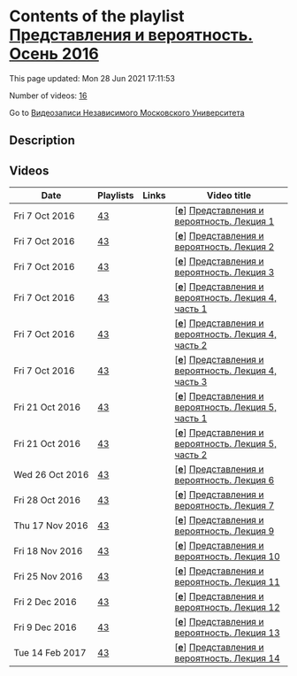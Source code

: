 # Contents of the playlist [Представления и вероятность. Осень 2016](https://www.youtube.com/playlist?list=PLp9ABVh6_x4FmtCiltCzlpNqin7wEQ5lV)

This page updated: Mon 28 Jun 2021 17:11:53

Number of videos: [16](#videos)

Go to [Видеозаписи Независимого Московского Университета](../README.md)

## Description



## Videos

|Date|Playlists|Links|Video title|
|---|---|---|---|
| Fri&nbsp;7&nbsp;Oct&nbsp;2016 | [43](../playlists/43 "Представления и вероятность. Осень 2016") |  | [[**e**](https://studio.youtube.com/video/K_Adqnz4GVA/edit "Edit")] [Представления и вероятность. Лекция 1](https://www.youtube.com/watch?v=K_Adqnz4GVA&list=PLp9ABVh6_x4FmtCiltCzlpNqin7wEQ5lV "Александр Игоревич Буфетов, Андрей Викторович Дымов, Алексей Владимирович Клименко, Григорий Иосифович Ольшанский&#013;Представления и вероятность. Семинар НМУ, совместный со ВШЭ и НОЦ МИАН, рекомендован для 3-5 курса.&#013;14 сентября 2016 г. 17:30, НМУ 303 (Москва, Большой Власьевский пер., 11)") |
| Fri&nbsp;7&nbsp;Oct&nbsp;2016 | [43](../playlists/43 "Представления и вероятность. Осень 2016") |  | [[**e**](https://studio.youtube.com/video/NfNXj-10HUg/edit "Edit")] [Представления и вероятность. Лекция 2](https://www.youtube.com/watch?v=NfNXj-10HUg&list=PLp9ABVh6_x4FmtCiltCzlpNqin7wEQ5lV "Александр Игоревич Буфетов, Андрей Викторович Дымов, Алексей Владимирович Клименко, Григорий Иосифович Ольшанский&#013;Представления и вероятность. Семинар НМУ, совместный со ВШЭ и НОЦ МИАН, рекомендован для 3-5 курса.&#013;21 сентября 2016 г. 17:30, НМУ 303 (Москва, Большой Власьевский пер., 11)") |
| Fri&nbsp;7&nbsp;Oct&nbsp;2016 | [43](../playlists/43 "Представления и вероятность. Осень 2016") |  | [[**e**](https://studio.youtube.com/video/UKXaZsZaKR0/edit "Edit")] [Представления и вероятность. Лекция 3](https://www.youtube.com/watch?v=UKXaZsZaKR0&list=PLp9ABVh6_x4FmtCiltCzlpNqin7wEQ5lV "Александр Игоревич Буфетов, Андрей Викторович Дымов, Алексей Владимирович Клименко, Григорий Иосифович Ольшанский&#013;Представления и вероятность. Семинар НМУ, совместный со ВШЭ и НОЦ МИАН, рекомендован для 3-5 курса.&#013;28 сентября 2016 г. 17:30, НМУ 303 (Москва, Большой Власьевский пер., 11)") |
| Fri&nbsp;7&nbsp;Oct&nbsp;2016 | [43](../playlists/43 "Представления и вероятность. Осень 2016") |  | [[**e**](https://studio.youtube.com/video/Dtz-EOkxw_U/edit "Edit")] [Представления и вероятность. Лекция 4, часть 1](https://www.youtube.com/watch?v=Dtz-EOkxw_U&list=PLp9ABVh6_x4FmtCiltCzlpNqin7wEQ5lV "Александр Игоревич Буфетов, Андрей Викторович Дымов, Алексей Владимирович Клименко, Григорий Иосифович Ольшанский&#013;Представления и вероятность. Семинар НМУ, совместный со ВШЭ и НОЦ МИАН, рекомендован для 3-5 курса.&#013;5 октября 2016 г. 17:30, НМУ 303 (Москва, Большой Власьевский пер., 11)") |
| Fri&nbsp;7&nbsp;Oct&nbsp;2016 | [43](../playlists/43 "Представления и вероятность. Осень 2016") |  | [[**e**](https://studio.youtube.com/video/h8bNEiM-LZk/edit "Edit")] [Представления и вероятность. Лекция 4, часть 2](https://www.youtube.com/watch?v=h8bNEiM-LZk&list=PLp9ABVh6_x4FmtCiltCzlpNqin7wEQ5lV "Александр Игоревич Буфетов, Андрей Викторович Дымов, Алексей Владимирович Клименко, Григорий Иосифович Ольшанский&#013;Представления и вероятность. Семинар НМУ, совместный со ВШЭ и НОЦ МИАН, рекомендован для 3-5 курса.&#013;5 октября 2016 г. 17:30, НМУ 303 (Москва, Большой Власьевский пер., 11)") |
| Fri&nbsp;7&nbsp;Oct&nbsp;2016 | [43](../playlists/43 "Представления и вероятность. Осень 2016") |  | [[**e**](https://studio.youtube.com/video/tx8Hh9OZJSk/edit "Edit")] [Представления и вероятность. Лекция 4, часть 3](https://www.youtube.com/watch?v=tx8Hh9OZJSk&list=PLp9ABVh6_x4FmtCiltCzlpNqin7wEQ5lV "Александр Игоревич Буфетов, Андрей Викторович Дымов, Алексей Владимирович Клименко, Григорий Иосифович Ольшанский&#013;Представления и вероятность. Семинар НМУ, совместный со ВШЭ и НОЦ МИАН, рекомендован для 3-5 курса.&#013;5 октября 2016 г. 17:30, НМУ 303 (Москва, Большой Власьевский пер., 11)") |
| Fri&nbsp;21&nbsp;Oct&nbsp;2016 | [43](../playlists/43 "Представления и вероятность. Осень 2016") |  | [[**e**](https://studio.youtube.com/video/HMF4VXwvu9Q/edit "Edit")] [Представления и вероятность. Лекция 5, часть 1](https://www.youtube.com/watch?v=HMF4VXwvu9Q&list=PLp9ABVh6_x4FmtCiltCzlpNqin7wEQ5lV "Александр Игоревич Буфетов, Андрей Викторович Дымов, Алексей Владимирович Клименко, Григорий Иосифович Ольшанский&#013;Представления и вероятность. Семинар НМУ, совместный со ВШЭ и НОЦ МИАН, рекомендован для 3-5 курса.&#013;12 октября 2016 г. 17:30, НМУ 303 (Москва, Большой Власьевский пер., 11)") |
| Fri&nbsp;21&nbsp;Oct&nbsp;2016 | [43](../playlists/43 "Представления и вероятность. Осень 2016") |  | [[**e**](https://studio.youtube.com/video/cGZTIa-ayF8/edit "Edit")] [Представления и вероятность. Лекция 5, часть 2](https://www.youtube.com/watch?v=cGZTIa-ayF8&list=PLp9ABVh6_x4FmtCiltCzlpNqin7wEQ5lV "Александр Игоревич Буфетов, Андрей Викторович Дымов, Алексей Владимирович Клименко, Григорий Иосифович Ольшанский&#013;Представления и вероятность. Семинар НМУ, совместный со ВШЭ и НОЦ МИАН, рекомендован для 3-5 курса.&#013;12 октября 2016 г. 17:30, НМУ 303 (Москва, Большой Власьевский пер., 11)") |
| Wed&nbsp;26&nbsp;Oct&nbsp;2016 | [43](../playlists/43 "Представления и вероятность. Осень 2016") |  | [[**e**](https://studio.youtube.com/video/tw1YGfwDltU/edit "Edit")] [Представления и вероятность. Лекция 6](https://www.youtube.com/watch?v=tw1YGfwDltU&list=PLp9ABVh6_x4FmtCiltCzlpNqin7wEQ5lV "Александр Игоревич Буфетов, Андрей Викторович Дымов, Алексей Владимирович Клименко, Григорий Иосифович Ольшанский&#013;Представления и вероятность. Семинар НМУ, совместный со ВШЭ и НОЦ МИАН, рекомендован для 3-5 курса.&#013;19 октября 2016 г. 17:30, НМУ 303 (Москва, Большой Власьевский пер., 11)") |
| Fri&nbsp;28&nbsp;Oct&nbsp;2016 | [43](../playlists/43 "Представления и вероятность. Осень 2016") |  | [[**e**](https://studio.youtube.com/video/PM9_sLqzdEg/edit "Edit")] [Представления и вероятность. Лекция 7](https://www.youtube.com/watch?v=PM9_sLqzdEg&list=PLp9ABVh6_x4FmtCiltCzlpNqin7wEQ5lV "Александр Игоревич Буфетов, Андрей Викторович Дымов, Алексей Владимирович Клименко, Григорий Иосифович Ольшанский&#013;Представления и вероятность. Семинар НМУ, совместный со ВШЭ и НОЦ МИАН, рекомендован для 3-5 курса.&#013;26 октября 2016 г. 17:30, НМУ 303 (Москва, Большой Власьевский пер., 11)") |
| Thu&nbsp;17&nbsp;Nov&nbsp;2016 | [43](../playlists/43 "Представления и вероятность. Осень 2016") |  | [[**e**](https://studio.youtube.com/video/45Bo2f2BD5A/edit "Edit")] [Представления и вероятность. Лекция 9](https://www.youtube.com/watch?v=45Bo2f2BD5A&list=PLp9ABVh6_x4FmtCiltCzlpNqin7wEQ5lV "К сожалению, лекция 8 записана не была.&#013;Александр Игоревич Буфетов, Андрей Викторович Дымов, Алексей Владимирович Клименко, Григорий Иосифович Ольшанский&#013;Представления и вероятность. Семинар НМУ, совместный со ВШЭ и НОЦ МИАН, рекомендован для 3-5 курса.&#013;9 ноября 2016 г. 17:30, НМУ 303 (Москва, Большой Власьевский пер., 11)") |
| Fri&nbsp;18&nbsp;Nov&nbsp;2016 | [43](../playlists/43 "Представления и вероятность. Осень 2016") |  | [[**e**](https://studio.youtube.com/video/Gmvn2ZC21Tc/edit "Edit")] [Представления и вероятность. Лекция 10](https://www.youtube.com/watch?v=Gmvn2ZC21Tc&list=PLp9ABVh6_x4FmtCiltCzlpNqin7wEQ5lV "Александр Игоревич Буфетов, Андрей Викторович Дымов, Алексей Владимирович Клименко, Григорий Иосифович Ольшанский&#013;Представления и вероятность. Семинар НМУ, совместный со ВШЭ и НОЦ МИАН, рекомендован для 3-5 курса.&#013;16 ноября 2016 г. 17:30, НМУ 303 (Москва, Большой Власьевский пер., 11)") |
| Fri&nbsp;25&nbsp;Nov&nbsp;2016 | [43](../playlists/43 "Представления и вероятность. Осень 2016") |  | [[**e**](https://studio.youtube.com/video/j8CGtKfoVIo/edit "Edit")] [Представления и вероятность. Лекция 11](https://www.youtube.com/watch?v=j8CGtKfoVIo&list=PLp9ABVh6_x4FmtCiltCzlpNqin7wEQ5lV "Александр Игоревич Буфетов, Андрей Викторович Дымов, Алексей Владимирович Клименко, Григорий Иосифович Ольшанский&#013;Представления и вероятность. Семинар НМУ, совместный со ВШЭ и НОЦ МИАН, рекомендован для 3-5 курса.&#013;23 ноября 2016 г. 17:30, НМУ 303 (Москва, Большой Власьевский пер., 11)") |
| Fri&nbsp;2&nbsp;Dec&nbsp;2016 | [43](../playlists/43 "Представления и вероятность. Осень 2016") |  | [[**e**](https://studio.youtube.com/video/51b8RqUrWe0/edit "Edit")] [Представления и вероятность. Лекция 12](https://www.youtube.com/watch?v=51b8RqUrWe0&list=PLp9ABVh6_x4FmtCiltCzlpNqin7wEQ5lV "Александр Игоревич Буфетов, Андрей Викторович Дымов, Алексей Владимирович Клименко, Григорий Иосифович Ольшанский&#013;Представления и вероятность. Семинар НМУ, совместный со ВШЭ и НОЦ МИАН, рекомендован для 3-5 курса.&#013;30 ноября 2016 г. 17:30, НМУ 303 (Москва, Большой Власьевский пер., 11)") |
| Fri&nbsp;9&nbsp;Dec&nbsp;2016 | [43](../playlists/43 "Представления и вероятность. Осень 2016") |  | [[**e**](https://studio.youtube.com/video/c-N__-PQwKM/edit "Edit")] [Представления и вероятность. Лекция 13](https://www.youtube.com/watch?v=c-N__-PQwKM&list=PLp9ABVh6_x4FmtCiltCzlpNqin7wEQ5lV "Александр Игоревич Буфетов, Андрей Викторович Дымов, Алексей Владимирович Клименко, Григорий Иосифович Ольшанский&#013;Представления и вероятность. Семинар НМУ, совместный со ВШЭ и НОЦ МИАН, рекомендован для 3-5 курса.&#013;7 декабря 2016 г. 17:30, НМУ 303 (Москва, Большой Власьевский пер., 11)") |
| Tue&nbsp;14&nbsp;Feb&nbsp;2017 | [43](../playlists/43 "Представления и вероятность. Осень 2016") |  | [[**e**](https://studio.youtube.com/video/DjuygVwtizU/edit "Edit")] [Представления и вероятность. Лекция 14](https://www.youtube.com/watch?v=DjuygVwtizU&list=PLp9ABVh6_x4FmtCiltCzlpNqin7wEQ5lV "Александр Игоревич Буфетов, Андрей Викторович Дымов, Алексей Владимирович Клименко, Григорий Иосифович Ольшанский&#013;Представления и вероятность. Семинар НМУ, совместный со ВШЭ и НОЦ МИАН, рекомендован для 3-5 курса.&#013;18 января 2016 г. 17:40, НМУ 303 (Москва, Большой Власьевский пер., 11)") |
